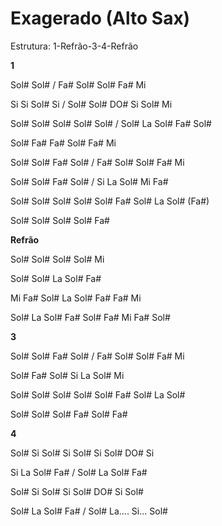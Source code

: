 # **Exagerado (Alto Sax)**

Estrutura: 1-Refrão-3-4-Refrão

**1**

Sol# Sol# / Fa# Sol# Sol# Fa# Mi

Si Si Sol# Si / Sol# Sol# DO# Si Sol# Mi

Sol# Sol# Sol# Sol# Sol# / Sol# La Sol# Fa# Sol#

Sol# Fa# Fa# Sol# Fa# Mi

Sol# Sol# Fa# Sol# / Fa# Sol# Sol# Fa# Mi

Sol# Sol# Fa# Sol# / Si La Sol# Mi Fa#

Sol# Sol# Sol# Sol# Sol# Fa# Sol# La Sol# (Fa#)

Sol# Sol# Sol# Sol# Fa#

**Refrão**

Sol# Sol# Sol# Sol# Mi

Sol# Sol# La Sol# Fa#

Mi Fa# Sol# La Sol# Fa# Fa# Mi

Sol# La Sol# Fa# Sol# Fa# Mi Fa# Sol#

**3**

Sol# Sol# Fa# Sol# / Fa# Sol# Sol# Fa# Mi

Sol# Fa# Sol# Si La Sol# Mi

Sol# Sol# Sol# Sol# Sol# Fa# Sol# La Sol#

Sol# Sol# Sol# Fa# Sol# Fa#

**4**

Sol# Si Sol# Si Sol# Si Sol# DO# Si

Si La Sol# Fa# / Sol# La Sol# Fa#

Sol# Si Sol# Si Sol# DO# Si Sol#

Sol# La Sol# Fa# / Sol# La.... Si... Sol#